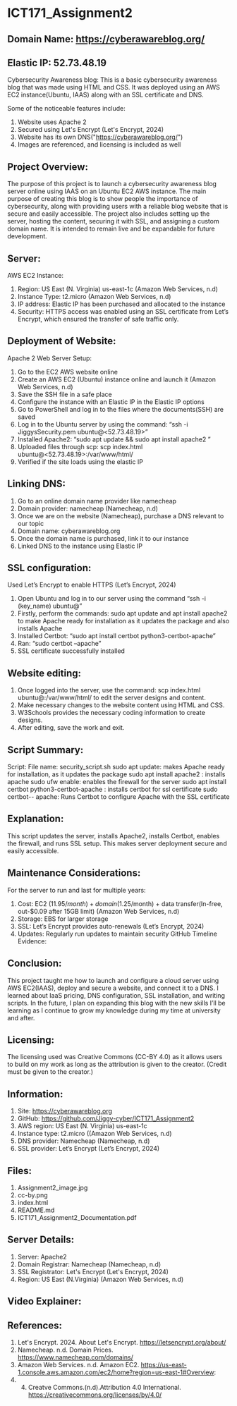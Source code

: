 # ICT171_Assignment2
## Domain Name: https://cyberawareblog.org/
## Elastic IP: 52.73.48.19

Cybersecurity Awareness blog:
This is a basic cybersecurity awareness blog that was made using HTML and CSS. It was deployed using an AWS EC2 instance(Ubuntu, IAAS) along with an SSL certificate and DNS.

Some of the noticeable features include:
1) Website uses Apache 2
2) Secured using Let's Encrypt (Let's Encrypt, 2024)
3) Website has its own DNS("https://cyberawareblog.org/")
4) Images are referenced, and licensing is included as well

## Project Overview:
The purpose of this project is to launch a cybersecurity awareness blog server online using IAAS on an Ubuntu EC2 AWS instance. The main purpose of creating this blog is to show people the importance of cybersecurity, along with providing users with a reliable blog website that is secure and easily accessible. The project also includes setting up the server, hosting the content, securing it with SSL, and assigning a custom domain name. It is intended to remain live and be expandable for future development.

## Server:
AWS EC2 Instance:
1)	Region: US East (N. Virginia) us-east-1c (Amazon Web Services, n.d)
2)	Instance Type: t2.micro (Amazon Web Services, n.d)
3)	IP address: Elastic IP has been purchased and allocated to the instance
4)	Security: HTTPS access was enabled using an SSL certificate from Let’s Encrypt, which ensured the transfer of safe traffic only.
 
## Deployment of Website:
Apache 2 Web Server Setup:
1)	Go to the EC2 AWS website online
2)	Create an AWS EC2 (Ubuntu) instance online and launch it (Amazon Web Services, n.d)
3)	Save the SSH file in a safe place
4)	Configure the instance with an Elastic IP in the Elastic IP options
5)	Go to PowerShell and log in to the files where the documents(SSH) are saved
6)	Log in to the Ubuntu server by using the command: “ssh -i JiggysSecurity.pem ubuntu@<52.73.48.19>”
7)	Installed Apache2: “sudo apt update && sudo apt install apache2 ”
8)	Uploaded files through scp: scp index.html ubuntu@<52.73.48.19>:/var/www/html/
9)	Verified if the site loads using the elastic IP
 

## Linking DNS:
1)	Go to an online domain name provider like namecheap
2)	Domain provider: namecheap (Namecheap, n.d)
3)	Once we are on the website (Namecheap), purchase a DNS relevant to our topic 
4)	Domain name: cyberawareblog.org
5)	Once the domain name is purchased, link it  to our instance
6)	Linked DNS to the instance using Elastic IP
 


## SSL configuration:
Used Let’s Encrypt to enable HTTPS (Let’s Encrypt, 2024)
1)	Open Ubuntu and log in to our server using the command “ssh -i (key_name) ubuntu@<elastic IP>”
2)	Firstly, perform the commands: sudo apt update and apt install apache2  to make Apache ready for installation as it updates the package and also installs Apache
3)	Installed Certbot: “sudo apt install certbot python3-certbot-apache”
4)	Ran: “sudo certbot –apache”
5)	SSL certificate successfully installed
 


## Website editing:
1)	Once logged into the server, use the command: scp index.html ubuntu@<Elastic IP>:/var/www/html/ to edit the server designs and content.
2)	Make necessary changes to the website content using HTML and CSS.
3)	W3Schools provides the necessary coding information to create designs.
4)	After editing, save the work and exit.
 
## Script Summary:
Script:
File name: security_script.sh
sudo apt update: makes Apache ready for installation, as it updates the package
sudo apt install apache2 : installs apache
sudo ufw enable: enables the firewall for the server
sudo apt install certbot python3-certbot-apache : installs certbot for ssl certificate
sudo certbot-- apache: Runs Certbot to configure Apache with the SSL certificate

## Explanation: 
This script updates the server, installs Apache2, installs Certbot, enables the firewall, and runs SSL setup. This makes server deployment secure and easily accessible.

## Maintenance Considerations:
For the server to run and last for multiple years:
1)	Cost: EC2 ($11.95/month) + domain ($1.25/month) + data transfer(In-free, out-$0.09 after 15GB limit) (Amazon Web Services, n.d)
2)	Storage:  EBS for larger storage
3)	SSL: Let’s Encrypt provides auto-renewals (Let’s Encrypt, 2024)
4)	Updates: Regularly run updates to maintain security
GitHub Timeline Evidence:
 

## Conclusion:
This project taught me how to launch and configure a cloud server using AWS EC2(IAAS), deploy and secure a website, and connect it to a DNS. I learned about IaaS pricing, DNS configuration, SSL installation, and writing scripts. In the future, I plan on expanding this blog with the new skills I’ll be learning as I continue to grow my knowledge during my time at university and after.

## Licensing:
The licensing used was Creative Commons (CC-BY 4.0) as it allows users to build on my work as long as the attribution is given to the creator. (Credit must be given to the creator.)

## Information:
1)	Site: https://cyberawareblog.org
2)	GitHub: https://github.com/Jiggy-cyber/ICT171_Assignment2
3)	AWS region: US East (N. Virginia) us-east-1c
4)	Instance type: t2.micro ((Amazon Web Services, n.d)
5)	DNS provider: Namecheap (Namecheap, n.d)
6)	SSL provider: Let’s Encrypt (Let’s Encrypt, 2024)


## Files:
1) Assignment2_image.jpg
2) cc-by.png
3) index.html
4) README.md
5) ICT171_Assignment2_Documentation.pdf

## Server Details:
1) Server: Apache2
2) Domain Registrar: Namecheap (Namecheap, n.d)
3) SSL Registrator: Let's Encrypt (Let's Encrypt, 2024)
4) Region: US East (N.Virginia) (Amazon Web Services, n.d)

## Video Explainer:



## References:
1) Let's Encrypt. 2024. About Let's Encrypt. https://letsencrypt.org/about/
2) Namecheap. n.d. Domain Prices. https://www.namecheap.com/domains/
3) Amazon Web Services. n.d. Amazon EC2. https://us-east-1.console.aws.amazon.com/ec2/home?region=us-east-1#Overview:
4) 4)	Creatve Commons.(n.d).Attribution 4.0 International. https://creativecommons.org/licenses/by/4.0/
   
